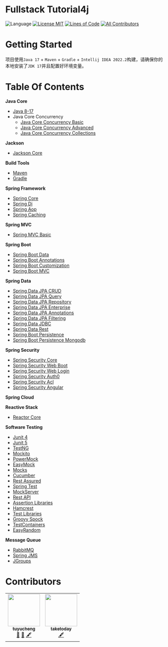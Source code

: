 <!-- the line below needs to be an empty line C: (its because kramdown isnt
     that smart and dearly wants an empty line before a heading to be able to
     display it as such, e.g. website) -->

# Fullstack Tutorial4j

![Language](https://img.shields.io/badge/language-java-brightgreen)
[![License MIT](https://img.shields.io/badge/license-MIT-blue.svg)](https://raw.githubusercontent.com/tu-yucheng/java-development-practice/master/LICENSE.md)
[![Lines of Code](https://sonarcloud.io/api/project_badges/measure?project=tu-yucheng_fullstack-tutorial4j&metric=ncloc)](https://sonarcloud.io/project/overview?id=tu-yucheng_fullstack-tutorial4j)
[![All Contributors](https://img.shields.io/badge/all_contributors-1-orange.svg?style=flat-square)](#contributors)

# Getting Started

项目使用`Java 17` + `Maven` + `Gradle` + `Intellij IDEA 2022.2`构建，请确保你的本地安装了`JDK 17`并且配置好环境变量。

# Table Of Contents

**Java Core**

* [Java 8-17](java-core/java8-1/README.md)
* Java Core Concurrency
    + [Java Core Concurrency Basic](java-core/java-concurrency-simple/README.md)
    + [Java Core Concurrency Advanced](java-core/java-concurrency-advanced-1/README.md)
    + [Java Core Concurrency Collections](java-core/java-concurrency-collections-1/README.md)

**Jackson**

+ [Jackson Core](jackson-modules/jackson-core/README.md)

**Build Tools**

+ [Maven](maven.modules/maven-multi-source/README.md)
+ [Gradle](gradle.modules/gradle-7/README.md)

**Spring Framework**

* [Spring Core](spring-framework/spring-core-1/README.md)
* [Spring Di](spring-framework/spring-di-1/README.md)
* [Spring Aop](spring-framework/spring-aop-1/README.md)
* [Spring Caching](spring-framework/spring-caching-1/README.md)

**Spring MVC**

* [Spring MVC Basic](spring-web-modules/spring-mvc-basics-1/README.md)

**Spring Boot**

* [Spring Boot Data](spring-boot-modules/spring-boot-data-1/README.md)
* [Spring Boot Annotations](spring-boot-modules/spring-boot-annotations-1/README.md)
* [Spring Boot Customization](spring-boot-modules/spring-boot-basic-customization-1/README.md)
* [Spring Boot MVC](spring-boot-modules/spring-boot-mvc-1/README.md)

**Spring Data**

* [Spring Data JPA CRUD](spring-data-modules/spring-data-jpa-crud-1/README.md)
* [Spring Data JPA Query](spring-data-modules/spring-data-jpa-query-1/README.md)
* [Spring Data JPA Repository](spring-data-modules/spring-data-jpa-repo-1/README.md)
* [Spring Data JPA Enterprise](spring-data-modules/spring-data-jpa-enterprise-1/README.md)
* [Spring Data JPA Annotations](spring-data-modules/spring-data-jpa-annotations/README.md)
* [Spring Data JPA Filtering](spring-data-modules/spring-data-jpa-filtering/README.md)
* [Spring Data JDBC](spring-data-modules/spring-data-jdbc/README.md)
* [Spring Data Rest](spring-data-modules/spring-data-rest-1/README.md)
* [Spring Boot Persistence](spring-data-modules/spring-boot-persistence-1/README.md)
* [Spring Boot Persistence Mongodb](spring-data-modules/spring-boot-persistence-mongodb-1/README.md)

**Spring Security**

* [Spring Security Core](spring-security-modules/spring-security-core-1/README.md)
* [Spring Security Web Boot](spring-security-modules/spring-security-web-boot-1/README.md)
* [Spring Security Web Login](spring-security-modules/spring-security-web-login-1/README.md)
* [Spring Security Auth0](spring-security-modules/spring-security-auth0/README.md)
* [Spring Security Acl](spring-security-modules/spring-security-acl/README.md)
* [Spring Security Angular](spring-security-modules/spring-security-web-angular/README.md)

**Spring Cloud**

**Reactive Stack**

* [Reactor Core](reactive-stack/reactor-core/README.md)

**Software Testing**

* [Junit 4](software-test/junit-4/README.md)
* [Junit 5](software-test/junit-5/README.md)
* [TestNG](software-test/testng-selenium/README.md)
* [Mockito](software-test/mockito-1/README.md)
* [PowerMock](software-test/powermock/README.md)
* [EasyMock](software-test/easymock/README.md)
* [Mocks](software-test/mocks-1/README.md)
* [Cucumber](software-test/cucumber-1/README.md)
* [Rest Assured](software-test/rest-assured/README.md)
* [Spring Test](software-test/spring-1/README.md)
* [MockServer](software-test/mockserver/README.md)
* [Rest API](software-test/rest-testing/README.md)
* [Assertion Libraries](software-test/assertion-libraries/README.md)
* [Hamcrest](software-test/hamcrest/README.md)
* [Test Libraries](software-test/libraries-1/README.md)
* [Groovy Spock](software-test/groovy-spock/README.md)
* [TestContainers](software-test/containers/README.md)
* [EasyRandom](software-test/easy-random/README.md)

**Message Queue**

* [RabbitMQ](messaging.queue/rabbitmq/README.md)
* [Spring JMS](messaging.queue/spring-jms/README.md)
* [JGroups](messaging.queue/jgroups/README.md)

# Contributors

<!-- ALL-CONTRIBUTORS-LIST:START - Do not remove or modify this section -->
<!-- prettier-ignore-start -->
<!-- markdownlint-disable -->
<table>
  <tr>
    <td align="center"><a href="https://github.com/tu-yucheng"><img src="https://avatars.githubusercontent.com/u/88582540?v=4s=100" width="100px;" alt=""/><br /><sub><b>tuyucheng</b></sub></a><br /><a href="#projectManagement-tuyucheng" title="Project Management">📆</a> <a href="#maintenance-tuyucheng" title="Maintenance">🚧</a> <a href="#content-tuyucheng" title="Content">🖋</a></td>
    <td align="center"><a href="https://github.com/take-today"><img src="https://avatars.githubusercontent.com/u/116951809?v=4s=100" width="100px;" alt=""/><br /><sub><b>taketoday</b></sub></a><br /><a href="#content-taketoday" title="Content">🖋</a></td>
  </tr>
</table>